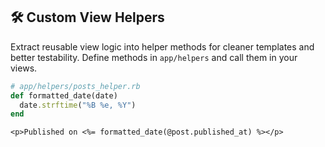 ## 🛠️ Custom View Helpers
Extract reusable view logic into helper methods for cleaner templates and better testability. Define methods in `app/helpers` and call them in your views.

```ruby
# app/helpers/posts_helper.rb
def formatted_date(date)
  date.strftime("%B %e, %Y")
end
```

```erb
<p>Published on <%= formatted_date(@post.published_at) %></p>
```